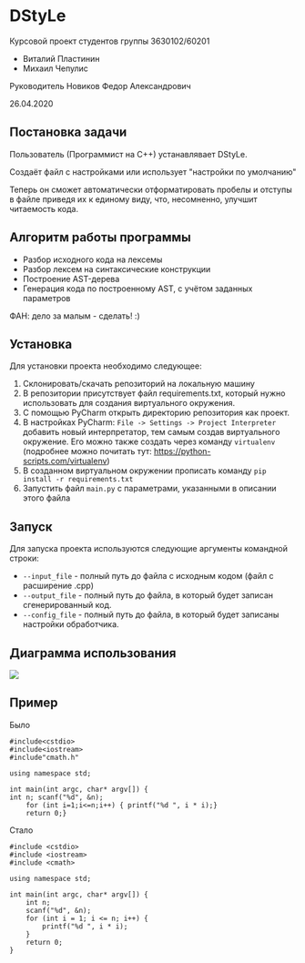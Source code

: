 # DStyLe

Курсовой проект студентов группы 3630102/60201
* Виталий Пластинин
* Михаил Чепулис 

Руководитель Новиков Федор Александрович

26.04.2020

## Постановка задачи 
Пользователь (Программист на С++) устанавлявает DStyLe.

Создаёт файл с настройками или использует "настройки по умолчанию"

Теперь он сможет автоматически отформатировать пробелы 
и отступы в файле приведя их к единому виду, что, несомненно, улучшит читаемость кода.

## Алгоритм работы программы

* Разбор исходного кода на лексемы
* Разбор лексем на синтаксические конструкции
* Построение AST-дерева
* Генерация кода по построенному AST, с учётом заданных параметров 

ФАН: дело за малым - сделать! :)

## Установка
Для установки проекта необходимо следующее: 
1. Склонировать/скачать репозиторий на локальную машину 
2. В репозитории присутствует файл requirements.txt, который нужно использовать для создания виртуального окружения. 
3. С помощью PyCharm открыть директорию репозитория как проект. 
4. В настройках PyCharm: `File -> Settings -> Project Interpreter` добавить новый интерпретатор, тем самым 
создав виртуального окружение. Его можно также создать через команду `virtualenv` 
(подробнее можно почитать тут: https://python-scripts.com/virtualenv) 
5. В созданном виртуальном окружении прописать команду `pip install -r requirements.txt` 
6. Запустить файл `main.py` с параметрами, указанными в описании этого файла 

## Запуск 
Для запуска проекта используются следующие аргументы командной строки: 
* `--input_file` - полный путь до файла с исходным кодом (файл с расширение .cpp) 
* `--output_file` - полный путь до файла, в который будет записан сгенерированный код. 
* `--config_file` - полный путь до файла, в который будет записаны настройки обработчика. 

## Диаграмма использования

![](readme_img/диаграмма%20использования.jpg)

## Пример
Было 
```
#include<cstdio>
#include<iostream> 
#include"cmath.h"

using namespace std;

int main(int argc, char* argv[]) {
int n; scanf("%d", &n);
	for (int i=1;i<=n;i++) { printf("%d ", i * i);}
	return 0;}
```
Стало
```
#include <cstdio>
#include <iostream>
#include <cmath>

using namespace std;

int main(int argc, char* argv[]) {
	int n;
	scanf("%d", &n);
	for (int i = 1; i <= n; i++) {
		printf("%d ", i * i);
	}
	return 0;
}
```
